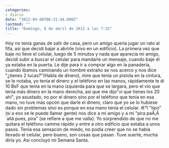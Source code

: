 ```yaml
---
categories:
- diario
date: "2012-04-08T06:31:44.000Z"
lastmod: ""
title: "Domingo, 8 de abril de 2012 a las 7:31"
---
```


Hoy no tení­a ganas de salir de casa, pero un amigo querí­a jugar un rato al fifa, así­ que decidí­ bajar a abrirle (vivo en un edificio). La primera vez que baje no lleve el celular, luego de 5 minutos y nada que aparecí­a mi amigo, decidí­ subir a buscar el celular para mandarle un mensaje, cuando baje él ya estaba en la puerta. Le dije para ir a comprar algo en la panaderí­a, cuando í­bamos caminando un hombre extraño se nos acerco y nos dice "¿tienes 2 lucas?"(Habla de dinero), mire que tení­a un pistola en la cintura, se le notaba, yo tení­a el dinero y el teléfono en las manos, rápidamente le di 10 BsF que tení­a en la mano izquierda para que se largara, pero el vio que tení­a más dinero en la mano derecha, así­ que me dijo"vi que tienes los 20 ahí­", yo asustado, no por el dinero sino por el teléfono que tení­a en esa mano, no tuve más opcón que darle el dinero, claro que yo se lo hubiese dado sin problemas sino es porque en esa mano tení­a el celular. í€°l "tipo" (si a eso se le puede llamar gente) nos dice a mi amigo y a mi "pira paÃ‚Â´allá pues, pira" (se refiere a que me valla). Yo sorprendido de que no me quitara el teléfono camine rápido y entre a otro edificio que estaba a unos pasos. Tení­a esa sensacón de miedo, no podí­a creer que no se habí­a llevado el celular, pero bueno, son cosas que pasan. Tuve suerte, mucha dirí­a yo. Así­ concluyó mi Semana Santa.